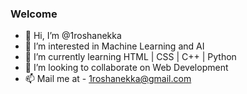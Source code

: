 ### Welcome

- 👋 Hi, I’m @1roshanekka
- 👀 I’m interested in Machine Learning and AI
- 🌱 I’m currently learning HTML  |  CSS  |  C++  |  Python
- 💞️ I’m looking to collaborate on Web Development
- 📫 Mail me at  - 1roshanekka@gmail.com

<!---
1roshanekka/1roshanekka is a ✨ special ✨ repository because its `README.md` (this file) appears on your GitHub profile.
You can click the Preview link to take a look at your changes.
--->
